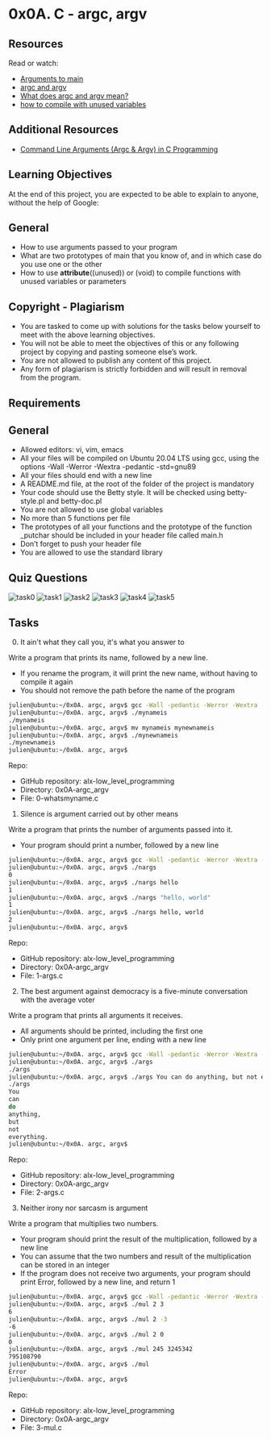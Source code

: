 # 0x0A. C - argc, argv

## Resources

Read or watch:

+ [Arguments to main](https://publications.gbdirect.co.uk//c_book/chapter10/arguments_to_main.html)
+ [argc and argv](http://crasseux.com/books/ctutorial/argc-and-argv.html)
+ [What does argc and argv mean?](https://www.youtube.com/watch?v=aP1ijjeZc24)
+ [how to compile with unused variables](https://www.google.com/webhp?q=unused+variable+C)

## Additional Resources

+ [Command Line Arguments (Argc & Argv) in C Programming](https://www.youtube.com/watch?feature=shared&v=iFMrxVWiTUs)

## Learning Objectives

At the end of this project, you are expected to be able to explain to anyone, without the help of Google:

## General

+ How to use arguments passed to your program
+ What are two prototypes of main that you know of, and in which case do you use one or the other
+ How to use __attribute__((unused)) or (void) to compile functions with unused variables or parameters

## Copyright - Plagiarism
+ You are tasked to come up with solutions for the tasks below yourself to meet with the above learning objectives.
+ You will not be able to meet the objectives of this or any following project by copying and pasting someone else’s work.
+ You are not allowed to publish any content of this project.
+ Any form of plagiarism is strictly forbidden and will result in removal from the program.

## Requirements

## General
+ Allowed editors: vi, vim, emacs
+ All your files will be compiled on Ubuntu 20.04 LTS using gcc, using the options -Wall -Werror -Wextra -pedantic -std=gnu89
+ All your files should end with a new line
+ A README.md file, at the root of the folder of the project is mandatory
+ Your code should use the Betty style. It will be checked using betty-style.pl and betty-doc.pl
+ You are not allowed to use global variables
+ No more than 5 functions per file
+ The prototypes of all your functions and the prototype of the function _putchar should be included in your header file called main.h
+ Don’t forget to push your header file
+ You are allowed to use the standard library

## Quiz Questions

![task0](https://github.com/leone-nyaga/alx-low_level_programming/blob/master/0x0A-argc_argv/images/arg0.png)
![task1](https://github.com/leone-nyaga/alx-low_level_programming/blob/master/0x0A-argc_argv/images/arg1.png)
![task2](https://github.com/leone-nyaga/alx-low_level_programming/blob/master/0x0A-argc_argv/images/arg2.png)
![task3](https://github.com/leone-nyaga/alx-low_level_programming/blob/master/0x0A-argc_argv/images/arg3.png)
![task4](https://github.com/leone-nyaga/alx-low_level_programming/blob/master/0x0A-argc_argv/images/arg4-5.png)
![task5](https://github.com/leone-nyaga/alx-low_level_programming/blob/master/0x0A-argc_argv/images/arg6.png)

## Tasks

0. It ain't what they call you, it's what you answer to

Write a program that prints its name, followed by a new line.

+ If you rename the program, it will print the new name, without having to compile it again
+ You should not remove the path before the name of the program

```bash
julien@ubuntu:~/0x0A. argc, argv$ gcc -Wall -pedantic -Werror -Wextra -std=gnu89 0-whatsmyname.c -o mynameis
julien@ubuntu:~/0x0A. argc, argv$ ./mynameis 
./mynameis
julien@ubuntu:~/0x0A. argc, argv$ mv mynameis mynewnameis
julien@ubuntu:~/0x0A. argc, argv$ ./mynewnameis 
./mynewnameis
julien@ubuntu:~/0x0A. argc, argv$
```

Repo:

+ GitHub repository: alx-low_level_programming
+ Directory: 0x0A-argc_argv
+ File: 0-whatsmyname.c

1. Silence is argument carried out by other means

Write a program that prints the number of arguments passed into it.

+ Your program should print a number, followed by a new line

```bash
julien@ubuntu:~/0x0A. argc, argv$ gcc -Wall -pedantic -Werror -Wextra -std=gnu89 1-args.c -o nargs
julien@ubuntu:~/0x0A. argc, argv$ ./nargs 
0
julien@ubuntu:~/0x0A. argc, argv$ ./nargs hello
1
julien@ubuntu:~/0x0A. argc, argv$ ./nargs "hello, world"
1
julien@ubuntu:~/0x0A. argc, argv$ ./nargs hello, world
2
julien@ubuntu:~/0x0A. argc, argv$
```

Repo:

+ GitHub repository: alx-low_level_programming
+ Directory: 0x0A-argc_argv
+ File: 1-args.c

2. The best argument against democracy is a five-minute conversation with the average voter

Write a program that prints all arguments it receives.

+ All arguments should be printed, including the first one
+ Only print one argument per line, ending with a new line

```bash
julien@ubuntu:~/0x0A. argc, argv$ gcc -Wall -pedantic -Werror -Wextra -std=gnu89 2-args.c -o args
julien@ubuntu:~/0x0A. argc, argv$ ./args 
./args
julien@ubuntu:~/0x0A. argc, argv$ ./args You can do anything, but not everything.
./args
You
can
do
anything,
but
not
everything.
julien@ubuntu:~/0x0A. argc, argv$
```

Repo:

+ GitHub repository: alx-low_level_programming
+ Directory: 0x0A-argc_argv
+ File: 2-args.c

3. Neither irony nor sarcasm is argument

Write a program that multiplies two numbers.

+ Your program should print the result of the multiplication, followed by a new line
+ You can assume that the two numbers and result of the multiplication can be stored in an integer
+ If the program does not receive two arguments, your program should print Error, followed by a new line, and return 1

```bash
julien@ubuntu:~/0x0A. argc, argv$ gcc -Wall -pedantic -Werror -Wextra -std=gnu89 3-mul.c -o mul
julien@ubuntu:~/0x0A. argc, argv$ ./mul 2 3
6
julien@ubuntu:~/0x0A. argc, argv$ ./mul 2 -3
-6
julien@ubuntu:~/0x0A. argc, argv$ ./mul 2 0
0
julien@ubuntu:~/0x0A. argc, argv$ ./mul 245 3245342
795108790
julien@ubuntu:~/0x0A. argc, argv$ ./mul
Error
julien@ubuntu:~/0x0A. argc, argv$
```

Repo:

+ GitHub repository: alx-low_level_programming
+ Directory: 0x0A-argc_argv
+ File: 3-mul.c
